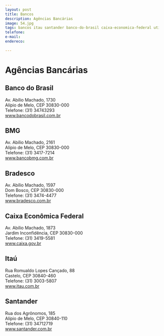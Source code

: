 ```yaml
---
layout: post
title: Bancos
description: Agências Bancárias
image: 54.jpg
tags: bancos itau santander banco-do-brasil caixa-economica-federal utilidade-publica bradesco
telefone: 
e-mail: 
endereco:
    
---
```


# Agências Bancárias

## Banco do Brasil
Av. Abílio Machado, 1730 
</br>  Alípio de Melo, CEP 30830-000
</br>  Telefone: (31) 34743293
</br> www.bancodobrasil.com.br

## BMG
Av. Abílio Machado, 2161
</br>  Alípio de Melo, CEP 30830-000
</br>  Telefone: (31) 3417-7214
</br> www.bancobmg.com.br

## Bradesco
Av. Abílio Machado, 1597
</br> Dom Bosco, CEP 30830-000
</br> Telefone: (31) 3474-4477
</br> www.bradesco.com.br

## Caixa Econômica Federal
Av. Abílio Machado, 1873 
</br>  Jardim Inconfidência, CEP 30830-000
</br>  Telefone: (31) 3419-5581 
</br> www.caixa.gov.br

## Itaú
Rua Romualdo Lopes Cançado, 88 
</br>  Castelo, CEP 30840-460
</br>  Telefone: (31) 3003-5807
</br> www.itau.com.br

## Santander  
Rua dos Agrônomos, 185 
</br>  Alípio de Melo, CEP 30840-110
</br>  Telefone: (31) 34712719
</br> www.santander.com.br
